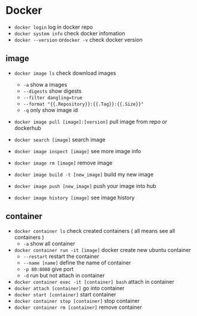 # Docker

* `docker login` log in docker repo
* `docker system info` check docker infomation
* `docker --version` or`docker -v` check docker version

## image

* `docker image ls`  check download images

  * `-a` show a images
  * `--digests` show digests
  * `--filter dangling=true`
  * `--format "{{.Repository}}:{{.Tag}}:{{.Size}}"`
  * `-q` only show image id
* `docker image pull [image]:[version]` pull image from repo or dockerhub
* `docker search [image]` search image
* `docker image inspect [image]` see more image info
* `docker image rm [image]` remove image
* `docker image build -t [new_image]` build my new image
* `docker image push [new_image]` push your image into hub
* `docker image history [image]` see image history

## container

* `docker container ls` check created containers ( all means see all containers )
  * `-a` show all container
* `docker container run -it [image]` docker create new ubuntu container
  * `--restart` restart the container
  * `--name [name]` define the name of container
  * `-p 80:8080` give port
  * `-d` run but not attach in container
* `docker container exec -it [container] bash` attach in container
* `docker attach [container]` go into container
* `docker start [container]` start container
* `docker container stop [container]` stop container
* `docker container rm [container]` remove container
